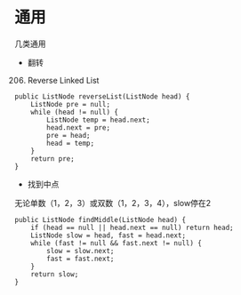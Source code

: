 # 通用

几类通用

* 翻转

206. Reverse Linked List

```text
public ListNode reverseList(ListNode head) {
    ListNode pre = null;
    while (head != null) {
        ListNode temp = head.next;
        head.next = pre;
        pre = head;
        head = temp;
    }
    return pre;
}
```

* 找到中点

无论单数（1，2，3）或双数（1，2，3，4），slow停在2

```text
public ListNode findMiddle(ListNode head) {
    if (head == null || head.next == null) return head;
    ListNode slow = head, fast = head.next;
    while (fast != null && fast.next != null) {
        slow = slow.next;
        fast = fast.next;
    }
    return slow;
}
```



